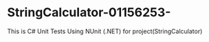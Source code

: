 # StringCalculator-01156253-
This is C# Unit Tests Using NUnit (.NET) for project(StringCalculator)
